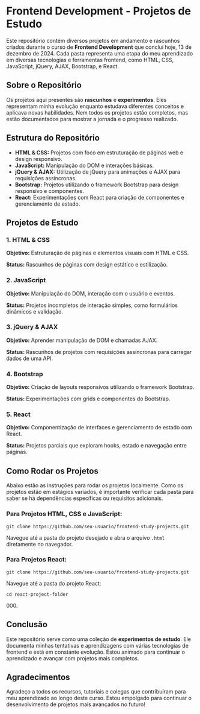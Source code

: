 <h1>Frontend Development - Projetos de Estudo</h1>
<p>Este repositório contém diversos projetos em andamento e rascunhos criados durante o curso de <strong>Frontend Development</strong> que concluí hoje, 13 de dezembro de 2024. Cada pasta representa uma etapa do meu aprendizado em diversas tecnologias e ferramentas frontend, como HTML, CSS, JavaScript, jQuery, AJAX, Bootstrap, e React.</p>

<h2>Sobre o Repositório</h2>
<p>Os projetos aqui presentes são <strong>rascunhos</strong> e <strong>experimentos</strong>. Eles representam minha evolução enquanto estudava diferentes conceitos e aplicava novas habilidades. Nem todos os projetos estão completos, mas estão documentados para mostrar a jornada e o progresso realizado.</p>

<h2>Estrutura do Repositório</h2>
 <ul>
 <li><strong>HTML & CSS:</strong> Projetos com foco em estruturação de páginas web e design responsivo.</li>
 <li><strong>JavaScript:</strong> Manipulação do DOM e interações básicas.</li>
 <li><strong>jQuery & AJAX:</strong> Utilização de jQuery para animações e AJAX para requisições assíncronas.</li>
<li><strong>Bootstrap:</strong> Projetos utilizando o framework Bootstrap para design responsivo e componentes.</li>
<li><strong>React:</strong> Experimentações com React para criação de componentes e gerenciamento de estado.</li>
</ul>
 <h2>Projetos de Estudo</h2>
 <h3>1. HTML & CSS</h3>
 <p><strong>Objetivo:</strong> Estruturação de páginas e elementos visuais com HTML e CSS.</p>
  <p><strong>Status:</strong> Rascunhos de páginas com design estático e estilização.</p>

 <h3>2. JavaScript</h3>
  <p><strong>Objetivo:</strong> Manipulação do DOM, interação com o usuário e eventos.</p>
  <p><strong>Status:</strong> Projetos incompletos de interação simples, como formulários dinâmicos e validação.</p>

 <h3>3. jQuery & AJAX</h3>
 <p><strong>Objetivo:</strong> Aprender manipulação de DOM e chamadas AJAX.</p>
  <p><strong>Status:</strong> Rascunhos de projetos com requisições assíncronas para carregar dados de uma API.</p>

  <h3>4. Bootstrap</h3>
  <p><strong>Objetivo:</strong> Criação de layouts responsivos utilizando o framework Bootstrap.</p>
 <p><strong>Status:</strong> Experimentações com grids e componentes do Bootstrap.</p>

<h3>5. React</h3>
<p><strong>Objetivo:</strong> Componentização de interfaces e gerenciamento de estado com React.</p>
<p><strong>Status:</strong> Projetos parciais que exploram hooks, estado e navegação entre páginas.</p>

<h2>Como Rodar os Projetos</h2>
<p>Abaixo estão as instruções para rodar os projetos localmente. Como os projetos estão em estágios variados, é importante verificar cada pasta para saber se há dependências específicas ou requisitos adicionais.</p>

<h3>Para Projetos HTML, CSS e JavaScript:</h3>
<pre><code>git clone https://github.com/seu-usuario/frontend-study-projects.git</code></pre>
 <p>Navegue até a pasta do projeto desejado e abra o arquivo <code>.html</code> diretamente no navegador.</p>

<h3>Para Projetos React:</h3>
<pre><code>git clone https://github.com/seu-usuario/frontend-study-projects.git</code></pre>
<p>Navegue até a pasta do projeto React:</p>
<pre><code>cd react-project-folder</code></pre>
000</a>.</p>

<h2>Conclusão</h2>
<p>Este repositório serve como uma coleção de <strong>experimentos de estudo</strong>. Ele documenta minhas tentativas e aprendizagens com várias tecnologias de frontend e está em constante evolução. Estou animado para continuar o aprendizado e avançar com projetos mais completos.</p>

<h2>Agradecimentos</h2>
<p>Agradeço a todos os recursos, tutoriais e colegas que contribuíram para meu aprendizado ao longo deste curso. Estou empolgado para continuar o desenvolvimento de projetos mais avançados no futuro!</p>
